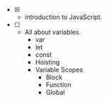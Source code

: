 - [x] - introduction to JavaScript.
- [ ] - All about variables.
    - var
    - let
    - const
    - Hoisting
    - Variable Scopes
        - Block
        - Function
        - Global
